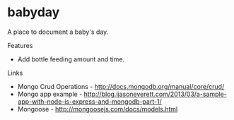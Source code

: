 # babyday
A place to document a baby's day.

Features
- Add bottle feeding amount and time.

Links 
- Mongo Crud Operations - http://docs.mongodb.org/manual/core/crud/
- Mongo app example - http://blog.ijasoneverett.com/2013/03/a-sample-app-with-node-js-express-and-mongodb-part-1/
- Mongoose - http://mongoosejs.com/docs/models.html